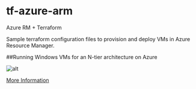 # tf-azure-arm
Azure RM + Terraform

Sample terraform configuration files to provision and deploy  VMs in Azure Resource Manager.

##Running Windows VMs for an N-tier architecture on Azure

![alt](https://docs.microsoft.com/en-us/azure/guidance/media/blueprints/compute-n-tier.png)

[More Information](https://docs.microsoft.com/en-us/azure/guidance/guidance-compute-n-tier-vm)


